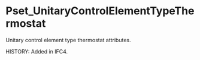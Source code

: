# Pset_UnitaryControlElementTypeThermostat

Unitary control element type thermostat attributes.
<!-- end of short definition -->

 HISTORY: Added in IFC4.

